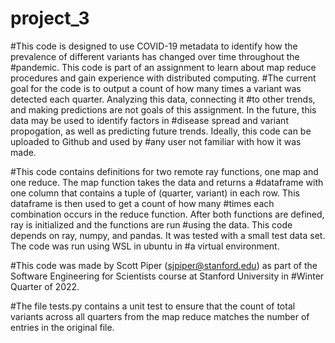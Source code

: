 # project_3
#This code is designed to use COVID-19 metadata to identify how the prevalence of different variants has changed over time throughout the
#pandemic. This code is part of an assignment to learn about map reduce procedures and gain experience with distributed computing.
#The current goal for the code is to output a count of how many times a variant was detected each quarter. Analyzing this data, connecting it
#to other trends, and making predictions are not goals of this assignment. In the future, this data may be used to identify factors in 
#disease spread and variant propogation, as well as predicting future trends. Ideally, this code can be uploaded to Github and used by
#any user not familiar with how it was made.

#This code contains definitions for two remote ray functions, one map and one reduce. The map function takes the data and returns a 
#dataframe with one column that contains a tuple of (quarter, variant) in each row. This dataframe is then used to get a count of how many 
#times each combination occurs in the reduce function. After both functions are defined, ray is initialized and the functions are run 
#using the data. This code depends on ray, numpy, and pandas. It was tested with a small test data set. The code was run using WSL in ubuntu in 
#a virtual environment. 

#This code was made by Scott Piper (sjpiper@stanford.edu) as part of the Software Engineering for Scientists course at Stanford University in
#Winter Quarter of 2022.

#The file tests.py contains a unit test to ensure that the count of total variants across all quarters from the map reduce matches the number of entries in the original file.
